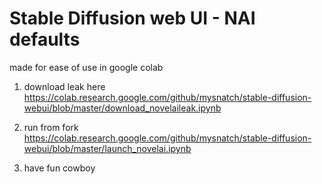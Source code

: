# Stable Diffusion web UI - NAI defaults
made for ease of use in google colab

1. download leak here
https://colab.research.google.com/github/mysnatch/stable-diffusion-webui/blob/master/download_novelaileak.ipynb

2. run from fork
https://colab.research.google.com/github/mysnatch/stable-diffusion-webui/blob/master/launch_novelai.ipynb

3. have fun cowboy
